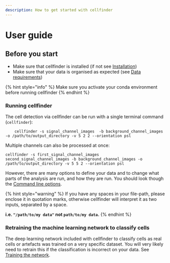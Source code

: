 ```yaml
---
description: How to get started with cellfinder
---
```


# User guide

## Before you start

* Make sure that cellfinder is installed \(if not see [Installation](../installation/)\)
* Make sure that your data is organised as expected \(see [Data requirements](data-requirements.md)\)

{% hint style="info" %}
Make sure you activate your conda environment before running cellfinder
{% endhint %}

### Running cellfinder

The cell detection via cellfinder can be run with a single terminal command \(`cellfinder`\):

```text
    cellfinder -s signal_channel_images  -b background_channel_images -o /path/to/output_directory -v 5 2 2 --orientation psl
```

Multiple channels can also be processed at once:

```text
cellfinder -s first_signal_channel_images  second_signal_channel_images -b background_channel_images -o /path/to/output_directory -v 5 5 2 --orientation psl
```

However, there are many options to define your data and to change what parts of the analysis are run, and how they are run. You should look though the [Command line options](../../bg-atlasapi/usage/command-line-interface.md).

{% hint style="warning" %}
If you have any spaces in your file-path, please enclose it in quotation marks, otherwise cellfinder will interpret it as two inputs, separated by a space.

**i.e. `"/path/to/my data"` not `path/to/my data`.**
{% endhint %}

### Retraining the machine learning network to classify cells

The deep learning network included with cellfinder to classify cells as real cells or artefacts was trained on a very specific dataset. You will very likely need to retrain this if the classification is incorrect on your data. See [Training the network](training/).

